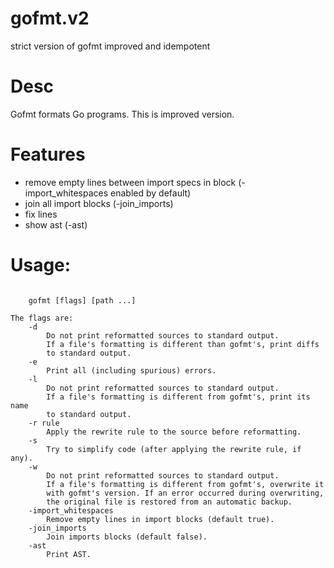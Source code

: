 # gofmt.v2
strict version of gofmt improved and idempotent

Desc
====

Gofmt formats Go programs. This is improved version.

Features
====

- remove empty lines between import specs in block (-import\_whitespaces enabled by default)
- join all import blocks (-join\_imports)
- fix lines
- show ast (-ast)

Usage:
====

```

	gofmt [flags] [path ...]

The flags are:
	-d
		Do not print reformatted sources to standard output.
		If a file's formatting is different than gofmt's, print diffs
		to standard output.
	-e
		Print all (including spurious) errors.
	-l
		Do not print reformatted sources to standard output.
		If a file's formatting is different from gofmt's, print its name
		to standard output.
	-r rule
		Apply the rewrite rule to the source before reformatting.
	-s
		Try to simplify code (after applying the rewrite rule, if any).
	-w
		Do not print reformatted sources to standard output.
		If a file's formatting is different from gofmt's, overwrite it
		with gofmt's version. If an error occurred during overwriting,
		the original file is restored from an automatic backup.
	-import_whitespaces
		Remove empty lines in import blocks (default true).
	-join_imports
		Join imports blocks (default false).
	-ast
		Print AST.
``````
